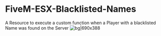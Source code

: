 # FiveM-ESX-Blacklisted-Names
 A Resource to execute a custom function when a Player with a blacklisted Name was found on the Server
![bg|690x388](upload://cEn7N4hsnO9kK9COlwKSXrbe1Y.jpeg)
